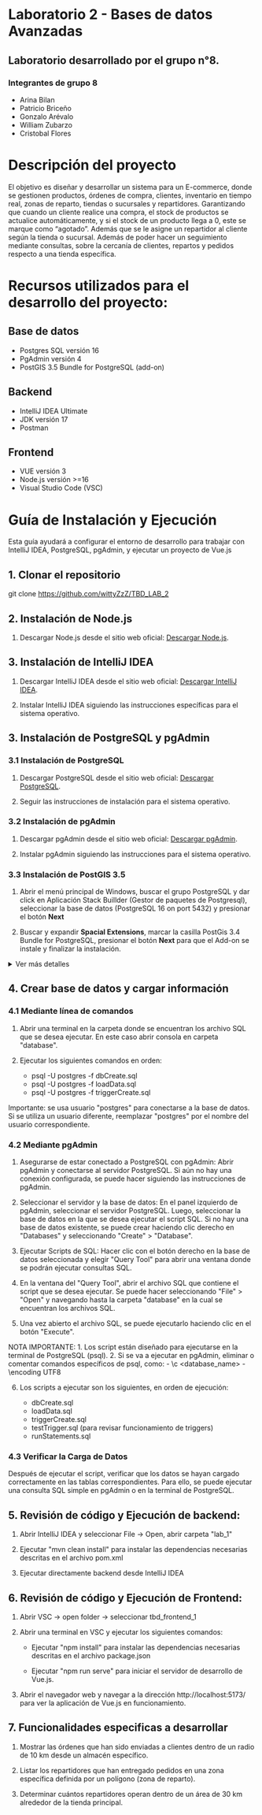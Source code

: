 # Laboratorio 2 - Bases de datos Avanzadas
## Laboratorio desarrollado por el grupo n°8.
### Integrantes de grupo 8

* Arina Bilan
* Patricio Briceño
* Gonzalo Arévalo
* William Zubarzo
* Cristobal Flores

# Descripción del proyecto

El objetivo es diseñar y desarrollar un sistema para un E-commerce, donde se gestionen productos, órdenes de compra, clientes, inventario en tiempo real, zonas de reparto, tiendas o sucursales y repartidores. Garantizando que cuando un cliente realice una compra, el stock de productos se actualice automáticamente, y si el stock de un producto llega a 0, este se marque como “agotado”. Además que se le asigne un repartidor al cliente según la tienda o sucursal. Además de poder hacer un seguimiento mediante consultas, sobre la cercanía de clientes, repartos y pedidos respecto a una tienda específica.

# Recursos utilizados para el desarrollo del proyecto:

   ## Base de datos
   * Postgres SQL versión 16
   * PgAdmin versión 4
   * PostGIS 3.5 Bundle for PostgreSQL (add-on)

   ## Backend
   * IntelliJ IDEA Ultimate
   * JDK versión 17
   * Postman

   ## Frontend
   * VUE versión 3
   * Node.js versión >=16
   * Visual Studio Code (VSC)

# Guía de Instalación y Ejecución
Esta guía ayudará a configurar el entorno de desarrollo para trabajar con IntelliJ IDEA, PostgreSQL, pgAdmin, y ejecutar un proyecto de Vue.js

## 1. Clonar el repositorio

git clone https://github.com/wittyZzZ/TBD_LAB_2

## 2. Instalación de Node.js

1. Descargar Node.js desde el sitio web oficial: [Descargar Node.js](https://nodejs.org/es/download/).

## 3. Instalación de IntelliJ IDEA

1. Descargar IntelliJ IDEA desde el sitio web oficial: [Descargar IntelliJ IDEA](https://www.jetbrains.com/idea/download/).

2. Instalar IntelliJ IDEA siguiendo las instrucciones específicas para el sistema operativo.

## 3. Instalación de PostgreSQL y pgAdmin

### 3.1 Instalación de PostgreSQL

1. Descargar PostgreSQL desde el sitio web oficial: [Descargar PostgreSQL](https://www.postgresql.org/download/).

2. Seguir las instrucciones de instalación para el sistema operativo.

### 3.2 Instalación de pgAdmin

1. Descargar pgAdmin desde el sitio web oficial: [Descargar pgAdmin](https://www.pgadmin.org/download/).

2. Instalar pgAdmin siguiendo las instrucciones para el sistema operativo.

### 3.3 Instalación de PostGIS 3.5

1. Abrir el menú principal de Windows, buscar el grupo PostgreSQL y dar click en Aplicación Stack Buillder (Gestor de paquetes de Postgresql), seleccionar la base de datos (PostgreSQL 16 on port 5432) y presionar el botón **Next**

2. Buscar y expandir **Spacial Extensions**, marcar la casilla PostGis 3.4 Bundle for PostgreSQL, presionar el botón **Next** para que el Add-on se instale y finalizar la instalación.

<details>
   <summary>Ver más detalles</summary>

   Buscar y seleccionar Aplicación Stack Buillder
   ![StackBuilder](img/StackBuilder.png)

   Seleccionar la base de datos
   ![Server](img/SeleccionaServer.png)

   Seleccionar **Spacial Extensions**
   ![PostGIG](img/PostGIS.png)
</details>

## 4. Crear base de datos y cargar información

### 4.1 Mediante línea de comandos

1. Abrir una terminal en la carpeta donde se encuentran los archivo SQL que se desea ejecutar. En este caso abrir consola en carpeta "database".

2. Ejecutar los siguientes comandos en orden:
      * psql -U postgres -f dbCreate.sql
      * psql -U postgres -f loadData.sql
      * psql -U postgres -f triggerCreate.sql

Importante: se usa usuario "postgres" para conectarse a la base de datos. Si se utiliza un usuario diferente, reemplazar "postgres" por el nombre del usuario correspondiente.

### 4.2 Mediante pgAdmin

1. Asegurarse de estar conectado a PostgreSQL con pgAdmin:
   Abrir pgAdmin y conectarse al servidor PostgreSQL.
   Si aún no hay una conexión configurada, se puede hacer siguiendo las instrucciones de pgAdmin.

2. Seleccionar el servidor y la base de datos:
   En el panel izquierdo de pgAdmin, seleccionar el servidor PostgreSQL.
   Luego, seleccionar la base de datos en la que se desea ejecutar el script SQL. Si no hay una base de datos existente, se puede crear haciendo clic derecho en "Databases" y seleccionando "Create" > "Database".

3. Ejecutar Scripts de  SQL:
   Hacer clic con el botón derecho en la base de datos seleccionada y elegir "Query Tool" para abrir una ventana donde se podrán ejecutar consultas SQL.

4. En la ventana del "Query Tool", abrir el archivo SQL que contiene el script que se desea ejecutar. Se puede hacer seleccionando "File" > "Open" y navegando hasta la carpeta "database" en la cual se encuentran los archivos SQL.

5. Una vez abierto el archivo SQL, se puede ejecutarlo haciendo clic en el botón "Execute".

NOTA IMPORTANTE:
	1. Los script están diseñado para ejecutarse en la terminal de PostgreSQL (psql).
	2. Si se va a ejecutar en pgAdmin, eliminar o comentar comandos específicos de psql, como:
      		- \c <database_name>
      		- \encoding UTF8

6. Los scripts a ejecutar son los siguientes, en orden de ejecución:

   * dbCreate.sql
   * loadData.sql
   * triggerCreate.sql
   * testTrigger.sql (para revisar funcionamiento de triggers)
   * runStatements.sql

### 4.3 Verificar la Carga de Datos

Después de ejecutar el script, verificar que los datos se hayan cargado correctamente en las tablas correspondientes. Para ello, se puede ejecutar una consulta SQL simple en pgAdmin o en la terminal de PostgreSQL.

## 5. Revisión de código y Ejecución de backend:

1. Abrir IntelliJ IDEA y seleccionar File -> Open, abrir carpeta "lab_1"

2. Ejecutar "mvn clean install" para instalar las dependencias necesarias descritas en el archivo pom.xml

3. Ejecutar directamente backend desde IntelliJ IDEA

## 6. Revisión de código y Ejecución de Frontend:

1. Abrir VSC -> open folder -> seleccionar tbd_frontend_1

2. Abrir una terminal en VSC y ejecutar los siguientes comandos:

   * Ejecutar "npm install" para instalar las dependencias necesarias descritas en el archivo package.json

   * Ejecutar "npm run serve" para iniciar el servidor de desarrollo de Vue.js.

3. Abrir el navegador web y navegar a la dirección http://localhost:5173/ para ver la aplicación de Vue.js en funcionamiento.

## 7. Funcionalidades especificas a desarrollar

1. Mostrar las órdenes que han sido enviadas a clientes dentro de un radio de 10 km desde un almacén específico.

2. Listar los repartidores que han entregado pedidos en una zona específica definida por un polígono (zona de reparto).

3. Determinar cuántos repartidores operan dentro de un área de 30 km alrededor de la tienda principal.
